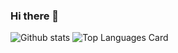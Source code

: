 ### Hi there 👋

<!--
**anjugunakar/anjugunakar** is a ✨ _special_ ✨ repository because its `README.md` (this file) appears on your GitHub profile.

Here are some ideas to get you started:

- 🔭 I’m currently working on ...
- 🌱 I’m currently learning ...
- 👯 I’m looking to collaborate on ...
- 🤔 I’m looking for help with ...
- 💬 Ask me about ...
- 📫 How to reach me: ...
- 😄 Pronouns: ...
- ⚡ Fun fact: ...
-->

![Github stats](https://github-readme-stats.vercel.app/api?username=anjugunakar&theme=highcontrast&show_icons=true&count_private=true) ![Top Languages Card](https://github-readme-stats.vercel.app/api/top-langs/?username=anjugunakar)
